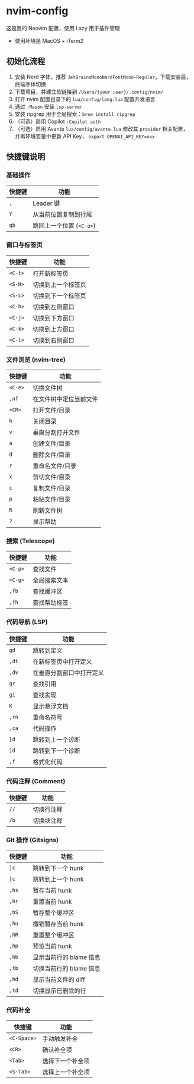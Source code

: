 # nvim-config

这是我的 Neovim 配置，使用 Lazy 用于插件管理

* 使用环境是 MacOS + iTerm2 

## 初始化流程

1. 安装 Nerd 字体，推荐 `JetBrainsMonoNerdFontMono-Regular`，下载安装后，终端字体切换
2. 下载项目，并建立软链接到 `/Users/{your user}/.config/nvim/` 
3. 打开 nvim 配置目录下的 `lua/config/lang.lua` 配置开发语言
4. 通过 `:Mason` 安装 `lsp-server`
5. 安装 ripgrep 用于全局搜索：`brew install ripgrep`
6. （可选）启用 Copilot `:Copilot auth`
7. （可选）启用 Avante `lua/config/avante.lua` 修改其 `provider` 相关配置，并再环境变量中更新 API Key， `export OPENAI_API_KEY=xxx`

## 快捷键说明

### 基础操作
| 快捷键 | 功能 |
| --- | --- |
| `,` | Leader 键 |
| `Y` | 从当前位置复制到行尾 |
| `gb` | 跳回上一个位置 (`<C-o>`) |

### 窗口与标签页
| 快捷键 | 功能 |
| --- | --- |
| `<C-t>` | 打开新标签页 |
| `<S-H>` | 切换到上一个标签页 |
| `<S-L>` | 切换到下一个标签页 |
| `<C-h>` | 切换到左侧窗口 |
| `<C-j>` | 切换到下方窗口 |
| `<C-k>` | 切换到上方窗口 |
| `<C-l>` | 切换到右侧窗口 |

### 文件浏览 (nvim-tree)
| 快捷键 | 功能 |
| --- | --- |
| `<C-e>` | 切换文件树 |
| `,nf` | 在文件树中定位当前文件 |
| `<CR>` | 打开文件/目录 |
| `h` | 关闭目录 |
| `v` | 垂直分割打开文件 |
| `a` | 创建文件/目录 |
| `d` | 删除文件/目录 |
| `r` | 重命名文件/目录 |
| `x` | 剪切文件/目录 |
| `c` | 复制文件/目录 |
| `p` | 粘贴文件/目录 |
| `R` | 刷新文件树 |
| `?` | 显示帮助 |

### 搜索 (Telescope)
| 快捷键 | 功能 |
| --- | --- |
| `<C-p>` | 查找文件 |
| `<C-g>` | 全局搜索文本 |
| `,fb` | 查找缓冲区 |
| `,fh` | 查找帮助标签 |

### 代码导航 (LSP)
| 快捷键 | 功能 |
| --- | --- |
| `gd` | 跳转到定义 |
| `,dt` | 在新标签页中打开定义 |
| `,dv` | 在垂直分割窗口中打开定义 |
| `gr` | 查找引用 |
| `gi` | 查找实现 |
| `K` | 显示悬浮文档 |
| `,rn` | 重命名符号 |
| `,ca` | 代码操作 |
| `[d` | 跳转到上一个诊断 |
| `]d` | 跳转到下一个诊断 |
| `,f` | 格式化代码 |

### 代码注释 (Comment)
| 快捷键 | 功能 |
| --- | --- |
| `//` | 切换行注释 |
| `/b` | 切换块注释 |

### Git 操作 (Gitsigns)
| 快捷键 | 功能 |
| --- | --- |
| `]c` | 跳转到下一个 hunk |
| `[c` | 跳转到上一个 hunk |
| `,hs` | 暂存当前 hunk |
| `,hr` | 重置当前 hunk |
| `,hS` | 暂存整个缓冲区 |
| `,hu` | 撤销暂存当前 hunk |
| `,hR` | 重置整个缓冲区 |
| `,hp` | 预览当前 hunk |
| `,hb` | 显示当前行的 blame 信息 |
| `,tb` | 切换当前行的 blame 信息 |
| `,hd` | 显示当前文件的 diff |
| `,td` | 切换显示已删除的行 |

### 代码补全
| 快捷键 | 功能 |
| --- | --- |
| `<C-Space>` | 手动触发补全 |
| `<CR>` | 确认补全项 |
| `<Tab>` | 选择下一个补全项 |
| `<S-Tab>` | 选择上一个补全项 |

